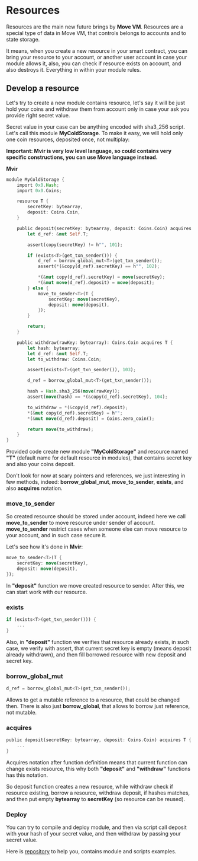 # Resources

Resources are the main new future brings by **Move VM**. Resources are a special type of data in Move VM, that controls belongs to accounts and to state storage.

It means, when you create a new resource in your smart contract, you can bring your resource to your account, or another user account in case your module allows it, also, you can check if resource exists on account, and also destroys it. Everything in within your module rules.

## Develop a resource

Let's try to create a new module contains resource, let's say it will be just hold your coins and withdraw them from account only in case your ask you provide right secret value.

Secret value in your case can be anything encoded with sha3_256 script. Let's call this module **MyColdStorage**. To make it easy, we will hold only one coin resources, deposited once, not multiplay: 

**Important: Mvir is very low level language, so could contains very specific constructions, you can use Move language instead.**

**Mvir**
```rust
module MyColdStorage {
    import 0x0.Hash;
    import 0x0.Coins;

    resource T {
        secretKey: bytearray, 
        deposit: Coins.Coin,
    }

    public deposit(secretKey: bytearray, deposit: Coins.Coin) acquires T {
        let d_ref: &mut Self.T;

        assert(copy(secretKey) != h"", 101);

        if (exists<T>(get_txn_sender())) {
            d_ref = borrow_global_mut<T>(get_txn_sender());
            assert(*(&copy(d_ref).secretKey) == h"", 102);

            *(&mut copy(d_ref).secretKey) = move(secretKey);
            *(&mut move(d_ref).deposit) = move(deposit);
        } else {
            move_to_sender<T>(T {
                secretKey: move(secretKey),
                deposit: move(deposit),
            });
        }

        return;
    }

    public withdraw(rawKey: bytearray): Coins.Coin acquires T {
        let hash: bytearray;
        let d_ref: &mut Self.T;
        let to_withdraw: Coins.Coin;

        assert(exists<T>(get_txn_sender()), 103);

        d_ref = borrow_global_mut<T>(get_txn_sender());

        hash = Hash.sha3_256(move(rawKey));
        assert(move(hash) == *(&copy(d_ref).secretKey), 104);

        to_withdraw = *(&copy(d_ref).deposit);
        *(&mut copy(d_ref).secretKey) = h"";
        *(&mut move(d_ref).deposit) = Coins.zero_coin();

        return move(to_withdraw);
    }
}
```

Provided code create new module **"MyColdStorage"** and resource named **"T"** (default name for default resource in modules), that contains secret key and also your coins deposit.

Don't look for now at scary pointers and references, we just interesting in few methods, indeed: **borrow_global_mut**, **move_to_sender**, **exists**, and also **acquires** notation.

### move_to_sender

So created resource should be stored under account, indeed here we call **move_to_sender** to move resource under sender of account. **move_to_sender** restrict cases when someone else can move resource to your account, and in such case secure it.

Let's see how it's done in **Mvir**:

```rust
move_to_sender<T>(T {
    secretKey: move(secretKey),
    deposit: move(deposit),
});
```

In **"deposit"** function we move created resource to sender. After this, we can start work with our resource.

### exists

```rust
if (exists<T>(get_txn_sender())) {
    ...
}
```

Also, in **"deposit"** function we verifies that resource already exists, in such case, we verify with assert, that current secret key is empty (means deposit already withdrawn), and then fill borrowed resource with new deposit and secret key.

### borrow_global_mut

```rust
d_ref = borrow_global_mut<T>(get_txn_sender());
```

Allows to get a mutable reference to a resource, that could be changed then. There is also just **borrow_global**, that allows to borrow just reference, not mutable. 

### acquires

```rust
public deposit(secretKey: bytearray, deposit: Coins.Coin) acquires T {
    ...
}
```

Acquires notation after function definition means that current function can change exists resource, this why both **"deposit"** and **"withdraw"** functions has this notation.

So deposit function creates a new resource, while withdraw check if resource existing, borrow a resource, withdraw deposit, if hashes matches, and then put empty **bytearray** to **secretKey** (so resource can be reused).

### Deploy

You can try to compile and deploy module, and then via script call deposit with your hash of your secret value, and then withdraw by passing your secret value.  

Here is [repository](https://github.com/borispovod/cold-storage-example) to help you, contains module and scripts examples.